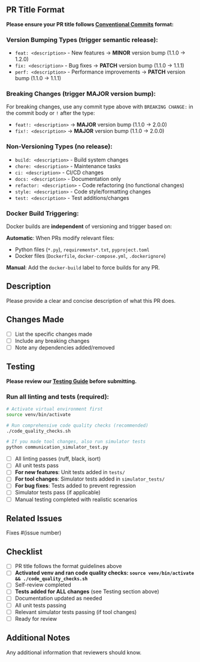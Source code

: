 ## PR Title Format

**Please ensure your PR title follows [Conventional Commits](https://www.conventionalcommits.org/) format:**

### Version Bumping Types (trigger semantic release):
- `feat: <description>` - New features → **MINOR** version bump (1.1.0 → 1.2.0)
- `fix: <description>` - Bug fixes → **PATCH** version bump (1.1.0 → 1.1.1) 
- `perf: <description>` - Performance improvements → **PATCH** version bump (1.1.0 → 1.1.1)

### Breaking Changes (trigger MAJOR version bump):
For breaking changes, use any commit type above with `BREAKING CHANGE:` in the commit body or `!` after the type:
- `feat!: <description>` → **MAJOR** version bump (1.1.0 → 2.0.0)
- `fix!: <description>` → **MAJOR** version bump (1.1.0 → 2.0.0)

### Non-Versioning Types (no release):
- `build: <description>` - Build system changes
- `chore: <description>` - Maintenance tasks
- `ci: <description>` - CI/CD changes
- `docs: <description>` - Documentation only
- `refactor: <description>` - Code refactoring (no functional changes)
- `style: <description>` - Code style/formatting changes
- `test: <description>` - Test additions/changes

### Docker Build Triggering:

Docker builds are **independent** of versioning and trigger based on:

**Automatic**: When PRs modify relevant files:
- Python files (`*.py`), `requirements*.txt`, `pyproject.toml`
- Docker files (`Dockerfile`, `docker-compose.yml`, `.dockerignore`)

**Manual**: Add the `docker-build` label to force builds for any PR.

## Description

Please provide a clear and concise description of what this PR does.

## Changes Made

- [ ] List the specific changes made
- [ ] Include any breaking changes
- [ ] Note any dependencies added/removed

## Testing

**Please review our [Testing Guide](../docs/testing.md) before submitting.**

### Run all linting and tests (required):
```bash
# Activate virtual environment first
source venv/bin/activate

# Run comprehensive code quality checks (recommended)
./code_quality_checks.sh

# If you made tool changes, also run simulator tests
python communication_simulator_test.py
```

- [ ] All linting passes (ruff, black, isort)
- [ ] All unit tests pass
- [ ] **For new features**: Unit tests added in `tests/`
- [ ] **For tool changes**: Simulator tests added in `simulator_tests/`
- [ ] **For bug fixes**: Tests added to prevent regression
- [ ] Simulator tests pass (if applicable)
- [ ] Manual testing completed with realistic scenarios

## Related Issues

Fixes #(issue number)

## Checklist

- [ ] PR title follows the format guidelines above
- [ ] **Activated venv and ran code quality checks: `source venv/bin/activate && ./code_quality_checks.sh`**
- [ ] Self-review completed
- [ ] **Tests added for ALL changes** (see Testing section above)
- [ ] Documentation updated as needed
- [ ] All unit tests passing
- [ ] Relevant simulator tests passing (if tool changes)
- [ ] Ready for review

## Additional Notes

Any additional information that reviewers should know.